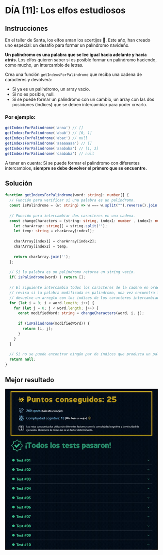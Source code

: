 # DÍA [11]: Los elfos estudiosos

## Instrucciones

En el taller de Santa, los elfos aman los acertijos 🧠. Este año, han creado uno especial: un desafío para formar un palíndromo navideño.

**Un palíndromo es una palabra que se lee igual hacia adelante y hacia atrás.** Los elfos quieren saber si es posible formar un palíndromo haciendo, como mucho, un intercambio de letras.

Crea una función `getIndexsForPalindrome` que reciba una cadena de caracteres y devolverá:
- Si ya es un palíndromo, un array vacío.
- Si no es posible, null.
- Si se puede formar un palíndromo con un cambio, un array con las dos posiciones (índices) que se deben intercambiar para poder crearlo.

### Por ejemplo:

~~~javascript
getIndexsForPalindrome('anna') // []
getIndexsForPalindrome('abab') // [0, 1]
getIndexsForPalindrome('abac') // null
getIndexsForPalindrome('aaaaaaaa') // []
getIndexsForPalindrome('aaababa') // [1, 3]
getIndexsForPalindrome('caababa') // null
~~~

A tener en cuenta: Si se puede formar el palíndromo con diferentes intercambios, **siempre se debe devolver el primero que se encuentre.**

## Solución

~~~typescript
function getIndexsForPalindrome(word: string): number[] {
  // Función para verificar si una palabra es un palíndromo.
  const isPalindrome = (w: string) => w === w.split("").reverse().join("");

  // Función para intercambiar dos caracteres en una cadena.
  const changeCharacters = (string: string, index1: number , index2: number ): string => {
    let charArray: string[] = string.split('');
    let temp: string = charArray[index1];

    charArray[index1] = charArray[index2];
    charArray[index2] = temp;

    return charArray.join('');
  };

  // Si la palabra es un palíndromo retorna un string vacio.
  if( isPalindrome(word) ) return [];

  // El siguiente intercambia todos los caracteres de la cadena en orden, por cada iteración, 
  // revisa si la palabra modificada es palindroma, una vez encuentra la primera coincidencia,
  // devuelve un arreglo con los indices de los caracteres intercambiados
  for (let i = 0; i < word.length; i++) {
    for (let j = 0; j < word.length; j++) {
      const modifiedWord: string = changeCharacters(word, i, j);

      if (isPalindrome(modifiedWord)) {
        return [i, j];
      }
    }
  }

  // Si no se puede encontrar ningún par de índices que produzca un palíndromo, devuelve null
  return null;
}
~~~

## Mejor resultado

![challenge-11-result](best-result.JPG)